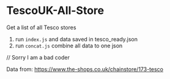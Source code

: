 # TescoUK-All-Store


Get a list of all Tesco stores

1. run `index.js` and data saved in tesco_ready.json
2. run `concat.js` combine all data to one json

// Sorry I am a bad coder


Data from: https://www.the-shops.co.uk/chainstore/173-tesco
